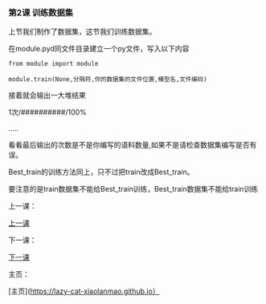 ### 第2课 训练数据集

  上节我们制作了数据集，这节我们训练数据集。
  
  在module.pyd同文件目录建立一个py文件，写入以下内容
  
    from module import module
        
    module.train(None,分隔符,你的数据集的文件位置,模型名,文件编码)
        
   接着就会输出一大堆结果
   
   1次/##########/100%
   
   .....
   
   看看最后输出的次数是不是你编写的语料数量,如果不是请检查数据集编写是否有误。
   
   Best_train的训练方法同上，只不过把train改成Best_train。
  
   要注意的是train数据集不能给Best_train训练，Best_train数据集不能给train训练
 
上一课：

[上一课](https://lazy-cat-xiaolanmao.github.io/Learning-course/zh-cn/1)

下一课：

[下一课](https://lazy-cat-xiaolanmao.github.io/Learning-course/zh-cn/3)

主页：

[主页](https://lazy-cat-xiaolanmao.github.io）

